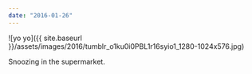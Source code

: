```yaml
---
date: "2016-01-26"
---
```


![yo yo]({{ site.baseurl }}/assets/images/2016/tumblr_o1ku0i0PBL1r16syio1_1280-1024x576.jpg)

Snoozing in the supermarket.
